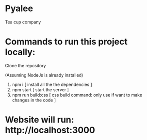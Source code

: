 # Pyalee

Tea cup company

# Commands to run this project locally:

Clone the repository

(Assuming NodeJs is already installed)

1. npm i [ install all the the dependencies ]
2. npm start [ start the server ]
3. npm run build:css [ css build command: only use if want to make changes in the code ]

# Website will run: http://localhost:3000
